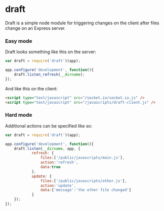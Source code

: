 draft
=====

Draft is a simple node module for triggering changes on the client after files change on an Express server.

### Easy mode ###

Draft looks something like this on the server:

```js
var draft = require('draft')(app);

app.configure('development', function(){
	draft.listen_refresh(__dirname);
});
```

And like this on the client:

```html
<script type="text/javascript" src="/socket.io/socket.io.js" />
<script type="text/javascript" src="/javascripts/draft-client.js" />
```

### Hard mode ###

Additional actions can be specified like so:

```js
var draft = require('draft')(app);

app.configure('development', function(){
	draft.listen(__dirname, app, {
			refresh: {
				files:['/public/javascripts/main.js'], 
				action:'refresh', 
				data:true
			},
			update: {
				files:['/public/javascripts/other.js'], 
				action:'update', 
				data:{'message':'the other file changed'}
			}
	});
});
```
